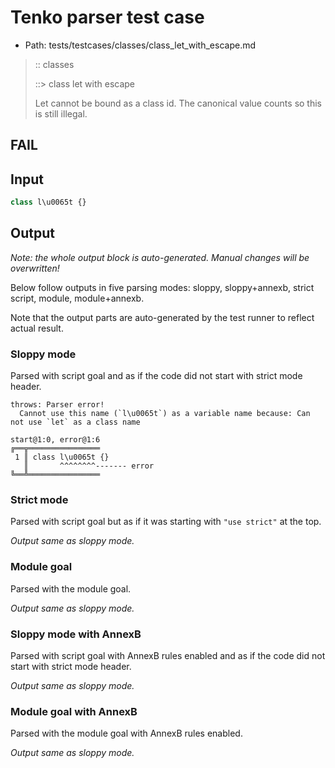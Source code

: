 # Tenko parser test case

- Path: tests/testcases/classes/class_let_with_escape.md

> :: classes
>
> ::> class let with escape
>
> Let cannot be bound as a class id. The canonical value counts so this is still illegal.

## FAIL

## Input

`````js
class l\u0065t {}
`````

## Output

_Note: the whole output block is auto-generated. Manual changes will be overwritten!_

Below follow outputs in five parsing modes: sloppy, sloppy+annexb, strict script, module, module+annexb.

Note that the output parts are auto-generated by the test runner to reflect actual result.

### Sloppy mode

Parsed with script goal and as if the code did not start with strict mode header.

`````
throws: Parser error!
  Cannot use this name (`l\u0065t`) as a variable name because: Can not use `let` as a class name

start@1:0, error@1:6
╔══╦════════════════
 1 ║ class l\u0065t {}
   ║       ^^^^^^^^------- error
╚══╩════════════════

`````

### Strict mode

Parsed with script goal but as if it was starting with `"use strict"` at the top.

_Output same as sloppy mode._

### Module goal

Parsed with the module goal.

_Output same as sloppy mode._

### Sloppy mode with AnnexB

Parsed with script goal with AnnexB rules enabled and as if the code did not start with strict mode header.

_Output same as sloppy mode._

### Module goal with AnnexB

Parsed with the module goal with AnnexB rules enabled.

_Output same as sloppy mode._
